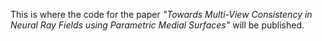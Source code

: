 This is where the code for the paper _"Towards Multi-View Consistency in Neural Ray Fields using Parametric Medial Surfaces"_ will be published.
